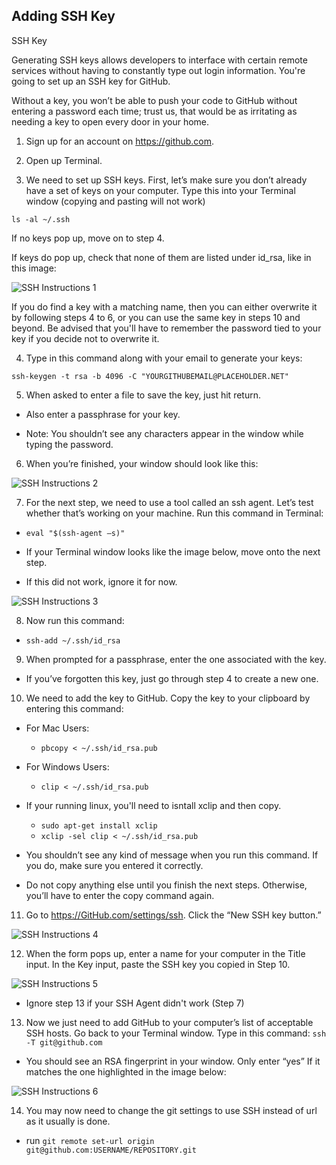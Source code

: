 ## Adding SSH Key

SSH Key

Generating SSH keys allows developers to interface with certain remote services without having to constantly type out login information. You're going to set up an SSH key for GitHub.

Without a key, you won’t be able to push your code to GitHub without entering a password each time; trust us, that would be as irritating as needing a key to open every door in your home.

1. Sign up for an account on https://github.com.

2. Open up Terminal.

3. We need to set up SSH keys. First, let’s make sure you don’t already have a set of keys on your computer. Type this into your Terminal window (copying and pasting will not work)

```ls -al ~/.ssh```

If no keys pop up, move on to step 4.

If keys do pop up, check that none of them are listed under id_rsa, like in this image:

![SSH Instructions 1](./assets/SSHInstructions1.png "SSH Instructions 1")

If you do find a key with a matching name, then you can either overwrite it by following steps 4 to 6, or you can use the same key in steps 10 and beyond. Be advised that you'll have to remember the password tied to your key if you decide not to overwrite it.

4. Type in this command along with your email to generate your keys:

  ```ssh-keygen -t rsa -b 4096 -C "YOURGITHUBEMAIL@PLACEHOLDER.NET"```

5. When asked to enter a file to save the key, just hit return.

* Also enter a passphrase for your key.

* Note: You shouldn’t see any characters appear in the window while typing the password.

6. When you’re finished, your window should look like this: 

![SSH Instructions 2](./assets/SSHInstructions2.png "SSH Instructions 2")

7. For the next step, we need to use a tool called an ssh agent. Let’s test whether that’s working on your machine. Run this command in Terminal:

* ```eval "$(ssh-agent –s)"```

* If your Terminal window looks like the image below, move onto the next step.

* If this did not work, ignore it for now.

![SSH Instructions 3](./assets/SSHInstructions3.png "SSH Instructions 3")

8. Now run this command:

* ```ssh-add ~/.ssh/id_rsa```

9. When prompted for a passphrase, enter the one associated with the key.

* If you’ve forgotten this key, just go through step 4 to create a new one.

10. We need to add the key to GitHub. Copy the key to your clipboard by entering this command:

* For Mac Users:
  * ```pbcopy < ~/.ssh/id_rsa.pub```

* For Windows Users: 
  * ```clip < ~/.ssh/id_rsa.pub``` 
* If your running linux, you'll need to isntall xclip and then copy.
  * ```sudo apt-get install xclip```
  * ```xclip -sel clip < ~/.ssh/id_rsa.pub```

* You shouldn’t see any kind of message when you run this command. If you do, make sure you entered it correctly.

* Do not copy anything else until you finish the next steps. Otherwise, you’ll have to enter the copy command again.

11. Go to https://GitHub.com/settings/ssh. Click the “New SSH key button.”

![SSH Instructions 4](./assets/SSHInstructions4.png "SSH Instructions 4")


12. When the form pops up, enter a name for your computer in the Title input. In the Key input, paste the SSH key you copied in Step 10.

![SSH Instructions 5](./assets/SSHInstructions5.png "SSH Instructions 5")

* Ignore step 13 if your SSH Agent didn't work (Step 7)

13. Now we just need to add GitHub to your computer’s list of acceptable SSH hosts. Go back to your Terminal window. Type in this command: ```ssh -T git@github.com```

* You should see an RSA fingerprint in your window. Only enter “yes” If it matches the one highlighted in the image below:

![SSH Instructions 6](./assets/SSHInstructions6.png "SSH Instructions 6")

14. You may now need to change the git settings to use SSH instead of url as it usually is done.

* run ```git remote set-url origin git@github.com:USERNAME/REPOSITORY.git```
